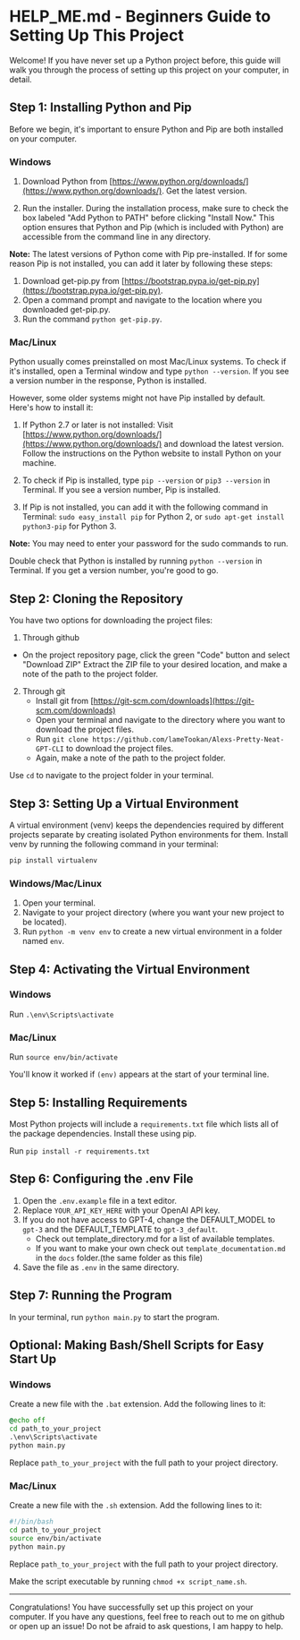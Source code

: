 
# HELP_ME.md - Beginners Guide to Setting Up This  Project

Welcome! If you have never set up a Python project before, this guide will walk you through the process of setting up this project on your computer, in detail.

## Step 1: Installing Python and Pip

Before we begin, it's important to ensure Python and Pip are both installed on your computer.

### Windows

1. Download Python from [https://www.python.org/downloads/](https://www.python.org/downloads/). Get the latest version.

2. Run the installer. During the installation process, make sure to check the box labeled "Add Python to PATH" before clicking "Install Now." This option ensures that Python and Pip (which is included with Python) are accessible from the command line in any directory.

**Note:** The latest versions of Python come with Pip pre-installed. If for some reason Pip is not installed, you can add it later by following these steps:

1. Download get-pip.py from [https://bootstrap.pypa.io/get-pip.py](https://bootstrap.pypa.io/get-pip.py).
2. Open a command prompt and navigate to the location where you downloaded get-pip.py.
3. Run the command `python get-pip.py`.

### Mac/Linux

Python usually comes preinstalled on most Mac/Linux systems. To check if it's installed, open a Terminal window and type `python --version`. If you see a version number in the response, Python is installed.

However, some older systems might not have Pip installed by default. Here's how to install it:

1. If Python 2.7 or later is not installed: Visit [https://www.python.org/downloads/](https://www.python.org/downloads/) and download the latest version. Follow the instructions on the Python website to install Python on your machine.

2. To check if Pip is installed, type `pip --version` or `pip3 --version` in Terminal. If you see a version number, Pip is installed.

3. If Pip is not installed, you can add it with the following command in Terminal: `sudo easy_install pip` for Python 2, or `sudo apt-get install python3-pip` for Python 3.

**Note:** You may need to enter your password for the sudo commands to run.

Double check that Python is installed by running `python --version` in Terminal. If you get a version number, you're good to go.

## Step 2: Cloning the Repository

You have two options for downloading the project files:

1. Through github

- On the project repository page, click the green "Code" button and select "Download ZIP" Extract the ZIP file to your desired location, and make a note of the path to the project folder.

2. Through git
    - Install git from [https://git-scm.com/downloads](https://git-scm.com/downloads)
    - Open your terminal and navigate to the directory where you want to download the project files.
    - Run `git clone https://github.com/lameTookan/Alexs-Pretty-Neat-GPT-CLI` to download the project files.
    - Again, make a note of the path to the project folder.

Use `cd` to navigate to the project folder in your terminal.

## Step 3: Setting Up a Virtual Environment

A virtual environment (venv) keeps the dependencies required by different projects separate by creating isolated Python environments for them.
Install venv by running the following command in your terminal:

```bash
pip install virtualenv
```

### Windows/Mac/Linux

1. Open your terminal.
2. Navigate to your project directory (where you want your new project to be located).
3. Run `python -m venv env` to create a new virtual environment in a folder named `env`.

## Step 4: Activating the Virtual Environment

### Windows

Run `.\env\Scripts\activate`

### Mac/Linux

Run `source env/bin/activate`

You'll know it worked if `(env)` appears at the start of your terminal line.

## Step 5: Installing Requirements

Most Python projects will include a `requirements.txt` file which lists all of the package dependencies. Install these using pip.

Run `pip install -r requirements.txt`

## Step 6: Configuring the .env File

1. Open the `.env.example` file in a text editor.
2. Replace `YOUR_API_KEY_HERE` with your OpenAI API key.
3. If you do not have access to GPT-4, change the DEFAULT_MODEL to `gpt-3` and the DEFAULT_TEMPLATE to `gpt-3_default`.
    - Check out template_directory.md for a list of available templates.
    - If you want to make your own check out `template_documentation.md` in the `docs` folder.(the same folder as this file)
4. Save the file as `.env` in the same directory.

## Step 7: Running the Program

In your terminal, run `python main.py` to start the program.

## Optional: Making Bash/Shell Scripts for Easy Start Up

### Windows

Create a new file with the `.bat` extension. Add the following lines to it:

```bat
@echo off
cd path_to_your_project
.\env\Scripts\activate
python main.py
```

Replace `path_to_your_project` with the full path to your project directory.

### Mac/Linux

Create a new file with the `.sh` extension. Add the following lines to it:

```bash
#!/bin/bash
cd path_to_your_project
source env/bin/activate
python main.py
```

Replace `path_to_your_project` with the full path to your project directory.

Make the script executable by running `chmod +x script_name.sh`.

---

Congratulations! You have successfully set up this project on your computer. If you have any questions, feel free to reach out to me on github or open up an issue! Do not be afraid to ask questions, I am happy to help.
